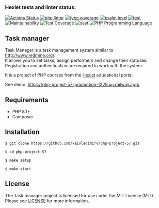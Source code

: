 ### Hexlet tests and linter status:
[![Actions Status](https://github.com/kaivladimirv/php-project-57/workflows/hexlet-check/badge.svg)](https://github.com/kaivladimirv/php-project-57/actions)
[![php linter](https://github.com/kaivladimirv/php-project-57/actions/workflows/linter-check.yml/badge.svg)](https://github.com/kaivladimirv/php-project-57/actions/workflows/linter-check.yml)
[![type coverage](https://shepherd.dev/github/kaivladimirv/php-project-57/coverage.svg)](https://shepherd.dev/github/kaivladimirv/php-project-57)
[![psalm level](https://shepherd.dev/github/kaivladimirv/php-project-57/level.svg)](https://psalm.dev/)
[![test](https://github.com/kaivladimirv/php-project-57/actions/workflows/test-check.yml/badge.svg)](https://github.com/kaivladimirv/php-project-57/actions/workflows/test-check.yml)
[![Maintainability](https://api.codeclimate.com/v1/badges/51040e3c7d8434aade25/maintainability)](https://codeclimate.com/github/kaivladimirv/php-project-57/maintainability)
[![Test Coverage](https://api.codeclimate.com/v1/badges/51040e3c7d8434aade25/test_coverage)](https://codeclimate.com/github/kaivladimirv/php-project-57/test_coverage)
[![sast](https://github.com/kaivladimirv/php-project-57/actions/workflows/sast-semgrep.yml/badge.svg)](https://github.com/kaivladimirv/php-project-57/actions/workflows/sast-semgrep.yml)
<a href="https://php.net"><img src="https://img.shields.io/badge/php-8.1%2B-%238892BF" alt="PHP Programming Language"></a>

## Task manager
Task Manager is a task management system similar to http://www.redmine.org/.    
It allows you to set tasks, assign performers and change their statuses. 
Registration and authentication are required to work with the system.

It is a project of PHP courses from the [Hexlet](https://hexlet.io/) educational portal.

See demo: https://php-project-57-production-1229.up.railway.app/

## Requirements
* PHP 8.1+
* Composer

## Installation
```
$ git clone https://github.com/kaivladimirv/php-project-57.git

$ cd php-project-57

$ make setup

$ make start
```

## License
The Task manager project is licensed for use under the MIT License (MIT).
Please see [LICENSE](/LICENSE) for more information.
